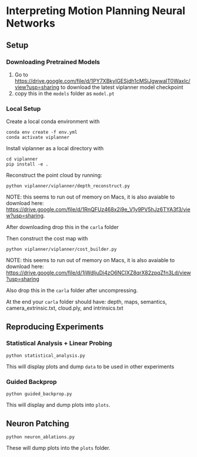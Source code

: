 # Interpreting Motion Planning Neural Networks

## Setup
### Downloading Pretrained Models
1. Go to https://drive.google.com/file/d/1PY7XBkyIGESjdh1cMSiJgwwaIT0WaxIc/view?usp=sharing to download the latest viplanner model checkpoint
2. copy this in the `models` folder as `model.pt`

### Local Setup
Create a local conda environment with
```
conda env create -f env.yml
conda activate viplanner
```

Install viplanner as a local directory with
```
cd viplanner
pip install -e .
```

Reconstruct the point cloud by running:
```
python viplanner/viplanner/depth_reconstruct.py
```
NOTE: this seems to run out of memory on Macs, it is also avaiable to download here:
https://drive.google.com/file/d/1RnQFUz468x2i9e_V1y9PV5hJz6TYA3f3/view?usp=sharing.

After downloading drop this in the `carla` folder

Then construct the cost map with
```
python viplanner/viplanner/cost_builder.py
```

NOTE: this seems to run out of memory on Macs, it is also avaiable to download here:
https://drive.google.com/file/d/1jWdIjuDi4zO6NCIXZ8qrX82zpqZfn3Ld/view?usp=sharing

Also drop this in the `carla` folder after uncompressing.

At the end your `carla` folder should have: depth, maps, semantics, camera_extrinsic.txt, cloud.ply, and intrinsics.txt


## Reproducing Experiments

### Statistical Analysis + Linear Probing
```
python statistical_analysis.py 
```

This will display plots and dump `data` to be used in other experiments

### Guided Backprop
```
python guided_backprop.py
```

This will display and dump plots into `plots`.

## Neuron Patching
```
python neuron_ablations.py
```

These will dump plots into the `plots` folder.